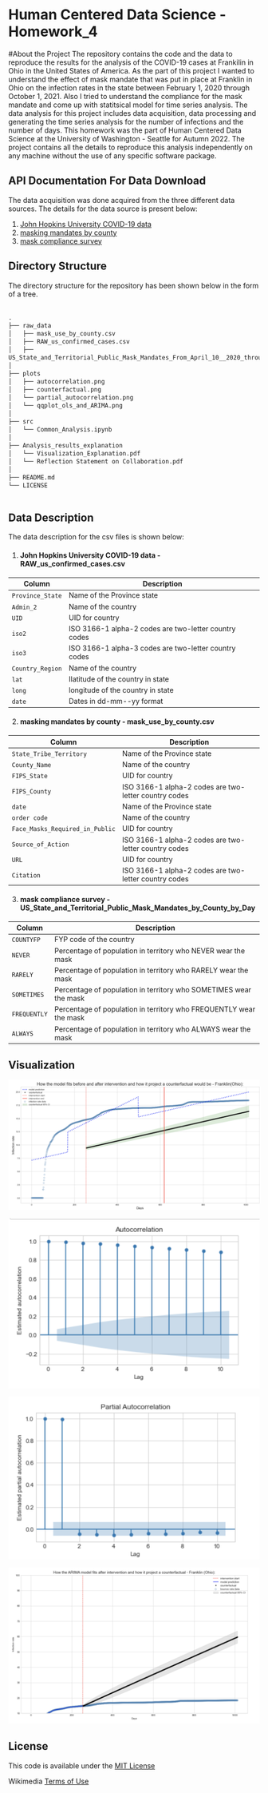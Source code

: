 # Human Centered Data Science - Homework_4

#About the Project
The repository contains the code and the data to reproduce the results for the analysis of the COVID-19 cases at Frankilin in
Ohio in the United States of America. As the part of this project I wanted to understand the effect of mask mandate that was 
put in place at Franklin in Ohio on the infection rates in the state between February 1, 2020 through October 1, 2021. Also I tried to understand the compliance for the mask mandate and come up with statitsical model for time series analysis.
The data analysis for this project includes data acquisition, data processing and generating the time series analysis for the number of infections and the number of days. This homework was the part of Human Centered Data Science at the University
of Washington - Seattle for Autumn 2022. The project contains all the details to reproduce this analysis independently on any machine without the use of any specific software package.

## API Documentation For Data Download
The data acquisition was done acquired from the three different data sources. The details for the data source is present below:

1. [John Hopkins University COVID-19 data](https://www.kaggle.com/datasets/antgoldbloom/covid19-data-from-john-hopkins-university)
2. [masking mandates by county](https://data.cdc.gov/Policy-Surveillance/U-S-State-and-Territorial-Public-Mask-Mandates-Fro/62d6-pm5i)
3. [mask compliance survey](https://github.com/nytimes/covid-19-data/tree/master/mask-use)


## Directory Structure
The directory structure for the repository has been shown below in the form of a tree.

```

.
├── raw_data
│   ├── mask_use_by_county.csv
│   ├── RAW_us_confirmed_cases.csv
│   ├── US_State_and_Territorial_Public_Mask_Mandates_From_April_10__2020_through_August_15__2021_by_County_by_Day.csv
│ 
├── plots
│   ├── autocorrelation.png
│   ├── counterfactual.png
│   └── partial_autocorrelation.png
│   └── qqplot_ols_and_ARIMA.png
│ 
├── src
│   └── Common_Analysis.ipynb
│ 
├── Analysis_results_explanation
│   └── Visualization_Explanation.pdf
│   └── Reflection Statement on Collaboration.pdf
│ 
├── README.md
└── LICENSE


```

## Data Description
The data description for the csv files is shown below:
1. #### John Hopkins University COVID-19 data - RAW_us_confirmed_cases.csv

| Column                    | Description                                                                        |
| ------------------------- | -----------------------------------------------------------------------------------|
| `Province_State`           | Name of the Province state                                                        |
| `Admin_2`                  | Name of the country                                                       |
| `UID`                      | UID for country                                                |
| `iso2`                     | ISO 3166-1 alpha-2 codes are two-letter country codes  |
| `iso3`                     | ISO 3166-1 alpha-3 codes are two-letter country codes             |
| `Country_Region`           | Name of the country                      |
| `lat`                      | Ilatitude of the country in state |
| `long`                     | longitude of the country  in state          |
| `date`                     | Dates in dd-mm--yy format                     |

2. #### masking mandates by county - mask_use_by_county.csv

| Column                    | Description                                                                        |
| ------------------------- | -----------------------------------------------------------------------------------|
| `State_Tribe_Territory`   | Name of the Province state                                                        |
| `County_Name`             | Name of the country                                                       |
| `FIPS_State`              | UID for country                                                |
| `FIPS_County`             | ISO 3166-1 alpha-2 codes are two-letter country codes  |
| `date`                       | Name of the Province state                                                |
| `order code`                  | Name of the country                                                       |
| `Face_Masks_Required_in_Public`| UID for country                                                |
| `Source_of_Action`              | ISO 3166-1 alpha-2 codes are two-letter country codes  |
| `URL`                           | UID for country                                                |
| `Citation`                     | ISO 3166-1 alpha-2 codes are two-letter country codes  |

3. #### mask compliance survey - US_State_and_Territorial_Public_Mask_Mandates_by_County_by_Day

| Column                    | Description                                                                        |
| ------------------------- | -----------------------------------------------------------------------------------|
| `COUNTYFP`                | FYP code of the country                                                 |
| `NEVER`                  | Percentage of population in territory who NEVER wear the mask                                 |
| `RARELY`                 | Percentage of population in territory who RARELY wear the mask                       |
| `SOMETIMES`               | Percentage of population in territory who SOMETIMES wear the mask  |
| `FREQUENTLY`              | Percentage of population in territory who FREQUENTLY wear the mask  |
| `ALWAYS`                  | Percentage of population in territory who ALWAYS wear the mask  |



## Visualization

![Before_and_after_intervention_and_how_it_project_a _counterfactual.png](https://github.com/obaiddawarki/Course_Project/blob/main/plots/OLS_counterfactual.png)

![Autocorrelation](plots/autocorrelation.png)

![Partial Autocorrelation](plots/partial_autocorrelation.png)

![ARIMA - Before_and_after_intervention_and_how_it_project_a _counterfactual](plots/ARIMA.png)

## License

This code is available under the [MIT License](LICENSE)

Wikimedia [Terms of Use](https://foundation.wikimedia.org/wiki/Terms_of_Use/en)
